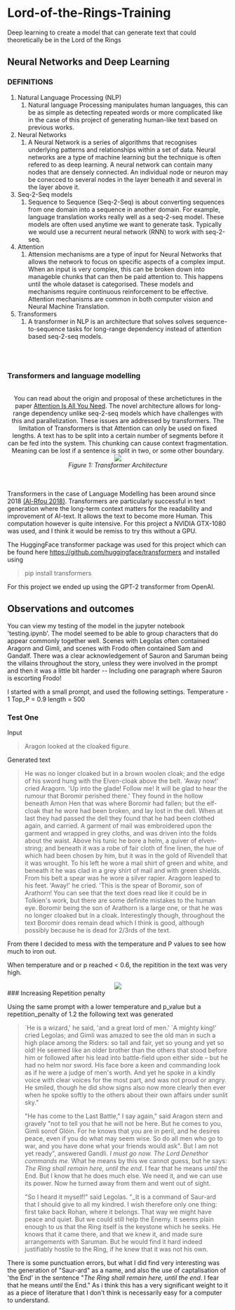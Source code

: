 # Lord-of-the-Rings-Training
 Deep learning to create a model that can generate text that could theoretically be in the Lord of the Rings 

## Neural Networks and Deep Learning

### DEFINITIONS

1. Natural Language Processing (NLP)
    1. Natural language Processing manipulates human languages, this can be as simple as detecting repeated words or more complicated like in the case of this project of generating human-like text based on previous works.
2. Neural Networks
    1. A Neural Network is a series of algorithms that recognises underlying patterns and relationships within a set of data. Neural networks are a type of machine learning but the technique is often refered to as deep learning. A neural network can contain many nodes that are densely connected. An individual node or neuron may be conecced to several nodes in the layer beneath it and several in the layer above it. 
3. Seq-2-Seq models
    1. Sequence to Sequence (Seq-2-Seq) is about converting sequences from one domain into a sequence in another domain. For example, language translation works really well as a seq-2-seq model. These models are often used anytime we want to generate task. Typically we would use a recurrent neural network (RNN) to work with seq-2-seq. 
4. Attention
    1. Attension mechanisms are a type of input for Neural Networks that allows the network to focus on specific aspects of a complex imput. When an input is very complex, this can be broken down into manageble chunks that can then be paid attention to. This happens until the whole dataset is categorised. These models and mechanisms require continuous reinforcement to be effective. Attention mechanisms are common in both computer vision and Neural Machine Translation. 
5. Transformers
    1. A transformer in NLP is an architecture that solves solves sequence-to-sequence tasks for long-range dependency instead of attention based seq-2-seq models. 



<br><br>
### Transformers and language modelling
<center>
<br>
You can read about the origin and proposal of these archetictures in the paper <a href="https://arxiv.org/abs/1706.03762">Attention Is All You Need</a>. The novel architecture allows for long-range dependency unlike seq-2-seq models which have challenges with this and parallelization. These issues are addressed by transformers. The limitation of Transformers is that Attention can only be used on fixed lengths. A text has to be split into a certain number of segments before it can be fed into the system. This chunking can cause context fragmentation. Meaning can be lost if a sentence is split in two, or some other boundary.  
<br>
<img src="https://cdn.analyticsvidhya.com/wp-content/uploads/2019/06/Screenshot-from-2019-06-17-19-53-10.png">
<br> <i>Figure 1: Transformer Architecture</i></center>
<br><br>

Transformers in the case of Language Modelling has been around since 2018 <a href ="https://arxiv.org/abs/1808.04444">(Al-Rfou 2018)</a>. Transformers are particularly successful in text generation where the long-term context matters for the readability and improvement of AI-text. It allows the text to become more Human. This computation however is quite intensive. For this project a NVIDIA GTX-1080 was used, and I think it would be remiss to try this without a GPU.  

The HuggingFace transformer package was used for this project which can be found here https://github.com/huggingface/transformers and installed using
> pip install transformers

For this project we ended up using the GPT-2 transformer from OpenAI. 

## Observations and outcomes
You can view my testing of the model in the jupyter notebook 'testing.ipynb'. The model seemed to be able to group characters that do appear commonly together well. Scenes with Legolas often contained Aragorn and Gimli, and scenes with Frodo often contained Sam and Gandalf. There was a clear acknowledgement of Sauron and Saruman being the villains throughout the story, unless they were involved in the prompt and then it was a little bit harder -- Including one paragraph where Sauron is escorting Frodo!

I started with a small prompt, and used the following settings. Temperature - 1 Top_P = 0.9 length = 500

### Test One
Input

> Aragon looked at the cloaked figure.

Generated text
<blockquote>
He was no longer cloaked but in a brown woolen cloak; and the edge of his sword hung with the Elven-cloak above the belt. 'Away now!' cried Aragorn. 'Up into the glade! Follow me! It will be glad to hear the rumour that Boromir perished there.' They found in the hollow beneath Amon Hen that was where Boromir had fallen; but the elf-cloak that he wore had been broken, and lay lost in the dell. When at last they had passed the dell they found that he had been clothed again, and carried. A garment of mail was embroidered upon the garment and wrapped in grey cloths, and was driven into the folds about the waist. Above his tunic he bore a helm, a quiver of elven-string; and beneath it was a robe of fair cloth of fine linen, the hue of which had been chosen by him, but it was in the gold of Rivendell that it was wrought. To his left he wore a mail shirt of green and white, and beneath it he was clad in a grey shirt of mail and with green shields. From his belt a spear was he wore a silver rapier. Aragorn leaped to his feet. 'Away!' he cried. 'This is the spear of Boromir, son of Arathorn!
You can see that the text does read like it could be in Tolkien's work, but there are some definite mistakes to the human eye. Boromir being the son of Arathorn is a large one, or that he was no longer cloaked but in a cloak. Interestingly though, throughout the text Boromir does remain dead which I think is good, although possibly because he is dead for 2/3rds of the text.</blockquote>

From there I decided to mess with the temperature and P values to see how much to iron out.

When temperature and or p reached < 0.6, the repitition in the text was very high.
<center> <img src="https://i.ytimg.com/vi/h8ciZV9zk-A/maxresdefault.jpg"> </center>
### Increasing Repetition penalty

Using the same prompt with a lower temperature and p_value but a repetition_penalty of 1.2 the following text was generated

<blockquote> 
 `He is a wizard,' he said, 'and a great lord of men.'
     `A mighty king!' cried Legolas; and Gimli was amazed to see the old man in such a high place among the Riders: so tall and fair, yet so young and yet so old! He seemed like an older brother than the others that stood before him or followed after his lead into battle-field upon either side – but he had no helm nor sword. His face bore a keen and commanding look as if he were a judge of men's worth. And yet he spoke in a kindly voice with clear voices for the most part, and was not proud or angry. He smiled, though he did show signs also now more clearly then ever when he spoke softly to the others about their own affairs under sunlit sky."

 
"He has come to the Last Battle," I say again," said Aragon stern and gravely "not to tell you that he will not be here. But he comes to you, Gimli sonof Glóin. For he knows that you are in peril, and he desires peace, even if you do what may seem wise. So do all men who go to war, and you have done what your friends would ask".
 But I am not yet ready", answered Gandli. _I must go now. The Lord Denethor commands me._ What he means by this we cannot guess, but he says: _The Ring shall remain here, until the end_. I fear that he means _until_ the End. But I know that he does much else. We need it, and we can use its power. Now he turned away from them and went out of sight.

"So I heard it myself!" said Legolas. "_It is a command of Saur-ard that I should give to all my kindred. I wish therefore only one thing: first take back Rohan, where it belongs. That way we might have peace and quiet. But we could still help the Enemy. It seems plain enough to us that the Ring itself is the keystone which he seeks. He knows that it came there, and that we knew it, and made sure arrangements with Saruman. But he would find it hard indeed justifiably hostile to the Ring, if he knew that it was not his own.
 </blockquote>
 
 There is some punctuation errors, but what I did find very interesting was the generation of "Saur-ard" as a name, and also the use of captalisation of 'the End' in the sentence  "_The Ring shall remain here, until the end_. I fear that he means _until_ the End." As i think this has a very significant weight to it as a piece of literature that I don't think is necessarily easy for a computer to understand. 

